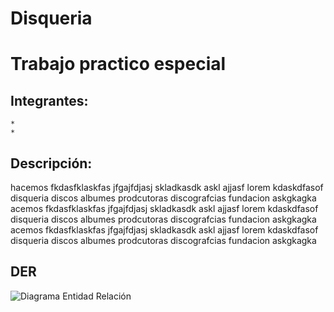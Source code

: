 # Disqueria




# Trabajo practico especial

## Integrantes:
    * 
    *  

## Descripción:

hacemos fkdasfklaskfas jfgajfdjasj skladkasdk askl ajjasf
lorem   kdaskdfasof disqueria discos albumes prodcutoras discografcias fundacion askgkagka
acemos fkdasfklaskfas jfgajfdjasj skladkasdk askl ajjasf
lorem   kdaskdfasof disqueria discos albumes prodcutoras discografcias fundacion askgkagka
acemos fkdasfklaskfas jfgajfdjasj skladkasdk askl ajjasf
lorem   kdaskdfasof disqueria discos albumes prodcutoras discografcias fundacion askgkagka

## DER

![Diagrama Entidad Relación]([/der.png](https://github.com/user-attachments/assets/a1049985-9d3f-47ee-922a-833f14788e42))
